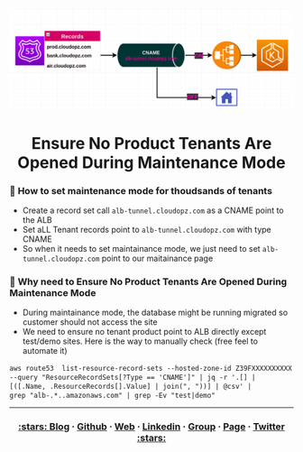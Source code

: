 <p align="center">
  <a href="https://dev.to/vumdao">
    <img alt="Ensure No Product Tenants Are Opened During Maintenance Mode" src="https://github.com/vumdao/route53-records-set/blob/master/cover.png?raw=true" width="700" />
  </a>
</p>
<h1 align="center">
  <div><b>Ensure No Product Tenants Are Opened During Maintenance Mode</b></div>
</h1>


### 🚀 **How to set maintenance mode for thoudsands of tenants**
- Create a record set call `alb-tunnel.cloudopz.com` as a CNAME point to the ALB
- Set aLL Tenant records point to `alb-tunnel.cloudopz.com` with type CNAME
- So when it needs to set maintainance mode, we just need to set `alb-tunnel.cloudopz.com` point to our maitainance page


### 🚀 **Why need to Ensure No Product Tenants Are Opened During Maintenance Mode**
- During maintainance mode, the database might be running migrated so customer should not access the site
- We need to ensure no tenant product point to ALB directly except test/demo sites. Here is the way to manually check (free feel to automate it)

```
aws route53  list-resource-record-sets --hosted-zone-id Z39FXXXXXXXXXX --query "ResourceRecordSets[?Type == 'CNAME']" | jq -r '.[] | [([.Name, .ResourceRecords[].Value] | join(", "))] | @csv' | 
grep "alb-.*..amazonaws.com" | grep -Ev "test|demo" 
```

---

<h3 align="center">
  <a href="https://dev.to/vumdao">:stars: Blog</a>
  <span> · </span>
  <a href="https://github.com/vumdao/">Github</a>
  <span> · </span>
  <a href="https://vumdao.hashnode.dev/">Web</a>
  <span> · </span>
  <a href="https://www.linkedin.com/in/vu-dao-9280ab43/">Linkedin</a>
  <span> · </span>
  <a href="https://www.linkedin.com/groups/12488649/">Group</a>
  <span> · </span>
  <a href="https://www.facebook.com/CloudOpz-104917804863956">Page</a>
  <span> · </span>
  <a href="https://twitter.com/VuDao81124667">Twitter :stars:</a>
</h3>

